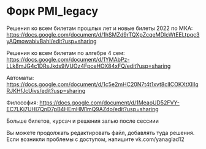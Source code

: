 # Форк PMI_legacy

Решения ко всем билетам прошлых лет и новые билеты 2022 по МКА: 
https://docs.google.com/document/d/1hSMZd9rTQXpZcqeMDIcWtEELtpqc3yAQmowabivBahI/edit?usp=sharing

Решения ко всем билетам по алгебре 4 сем:
https://docs.google.com/document/d/1YMAbPz-LLk8mJG4c1DRsJkds9iVUOz4FpceHOX84xFQ/edit?usp=sharing

Автоматы: 
https://docs.google.com/document/d/1c5e2mHC20N7t4t1xvt8clICOKXtXlIIqRJKHfJcUivs/edit?usp=sharing

Философия: 
https://docs.google.com/document/d/1MeaoUD52FVY-EC7LKj7UHl7QnD7pB4HEmHM1mQ9AZdo/edit?usp=sharing

Больше билетов, курсач и решения залью после сессиии

Вы можете продолжать редактировать файл, добавлять туда решения. Если возникли проблемы с доступом, напишите vk.com/yanaglad12
